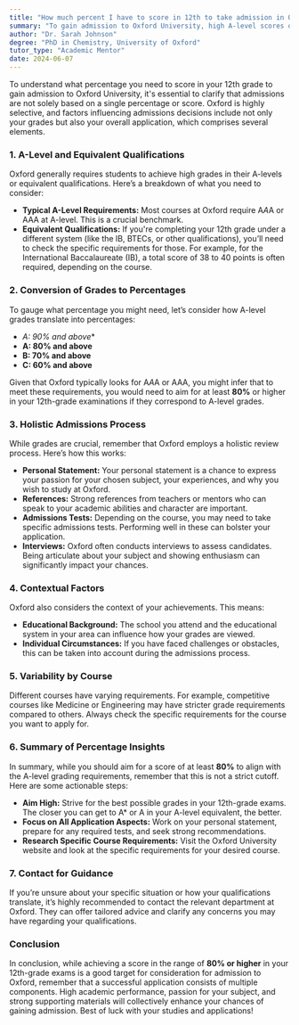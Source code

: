 ```yaml
---
title: "How much percent I have to score in 12th to take admission in Oxford university?"
summary: "To gain admission to Oxford University, high A-level scores of A*A*A or AAA are typically required, not just a single percentage from 12th grade."
author: "Dr. Sarah Johnson"
degree: "PhD in Chemistry, University of Oxford"
tutor_type: "Academic Mentor"
date: 2024-06-07
---
```


To understand what percentage you need to score in your 12th grade to gain admission to Oxford University, it's essential to clarify that admissions are not solely based on a single percentage or score. Oxford is highly selective, and factors influencing admissions decisions include not only your grades but also your overall application, which comprises several elements.

### 1. A-Level and Equivalent Qualifications

Oxford generally requires students to achieve high grades in their A-levels or equivalent qualifications. Here’s a breakdown of what you need to consider:

- **Typical A-Level Requirements:** Most courses at Oxford require A*A*A or AAA at A-level. This is a crucial benchmark.
- **Equivalent Qualifications:** If you're completing your 12th grade under a different system (like the IB, BTECs, or other qualifications), you’ll need to check the specific requirements for those. For example, for the International Baccalaureate (IB), a total score of 38 to 40 points is often required, depending on the course.

### 2. Conversion of Grades to Percentages

To gauge what percentage you might need, let’s consider how A-level grades translate into percentages:

- **A*: 90% and above**
- **A: 80% and above**
- **B: 70% and above**
- **C: 60% and above**

Given that Oxford typically looks for A*A*A or AAA, you might infer that to meet these requirements, you would need to aim for at least **80%** or higher in your 12th-grade examinations if they correspond to A-level grades.

### 3. Holistic Admissions Process

While grades are crucial, remember that Oxford employs a holistic review process. Here’s how this works:

- **Personal Statement:** Your personal statement is a chance to express your passion for your chosen subject, your experiences, and why you wish to study at Oxford.
- **References:** Strong references from teachers or mentors who can speak to your academic abilities and character are important.
- **Admissions Tests:** Depending on the course, you may need to take specific admissions tests. Performing well in these can bolster your application.
- **Interviews:** Oxford often conducts interviews to assess candidates. Being articulate about your subject and showing enthusiasm can significantly impact your chances.

### 4. Contextual Factors

Oxford also considers the context of your achievements. This means:

- **Educational Background:** The school you attend and the educational system in your area can influence how your grades are viewed.
- **Individual Circumstances:** If you have faced challenges or obstacles, this can be taken into account during the admissions process.

### 5. Variability by Course

Different courses have varying requirements. For example, competitive courses like Medicine or Engineering may have stricter grade requirements compared to others. Always check the specific requirements for the course you want to apply for.

### 6. Summary of Percentage Insights

In summary, while you should aim for a score of at least **80%** to align with the A-level grading requirements, remember that this is not a strict cutoff. Here are some actionable steps:

- **Aim High:** Strive for the best possible grades in your 12th-grade exams. The closer you can get to A* or A in your A-level equivalent, the better.
- **Focus on All Application Aspects:** Work on your personal statement, prepare for any required tests, and seek strong recommendations.
- **Research Specific Course Requirements:** Visit the Oxford University website and look at the specific requirements for your desired course.

### 7. Contact for Guidance

If you’re unsure about your specific situation or how your qualifications translate, it’s highly recommended to contact the relevant department at Oxford. They can offer tailored advice and clarify any concerns you may have regarding your qualifications.

### Conclusion

In conclusion, while achieving a score in the range of **80% or higher** in your 12th-grade exams is a good target for consideration for admission to Oxford, remember that a successful application consists of multiple components. High academic performance, passion for your subject, and strong supporting materials will collectively enhance your chances of gaining admission. Best of luck with your studies and applications!
    